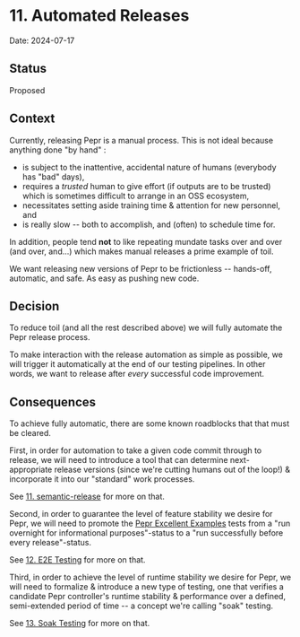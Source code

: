 # 11. Automated Releases

Date: 2024-07-17

## Status

Proposed

## Context

Currently, releasing Pepr is a manual process. This is not ideal because anything done "by hand" :

- is subject to the inattentive, accidental nature of humans (everybody has "bad" days),
- requires a _trusted_ human to give effort (if outputs are to be trusted) which is sometimes difficult to arrange in an OSS ecosystem,
- necessitates setting aside training time & attention for new personnel, and
- is really slow -- both to accomplish, and (often) to schedule time for.

In addition, people tend **not** to like repeating mundate tasks over and over (and over, and...) which makes manual releases a prime example of toil.

We want releasing new versions of Pepr to be frictionless -- hands-off, automatic, and safe. As easy as pushing new code.

## Decision

To reduce toil (and all the rest described above) we will fully automate the Pepr release process.

To make interaction with the release automation as simple as possible, we will trigger it automatically at the end of our testing pipelines.  In other words, we want to release after _every_ successful code improvement.


## Consequences

To achieve fully automatic, there are some known roadblocks that that must be cleared.

First, in order for automation to take a given code commit through to release, we will need to introduce a tool that can determine next-appropriate release versions (since we're cutting humans out of the loop!) & incorporate it into our "standard" work processes.

See [11. semantic-release](./0011-semantic-release.md) for more on that.

Second, in order to guarantee the level of feature stability we desire for Pepr, we will need to promote the [Pepr Excellent Examples](https://github.com/defenseunicorns/pepr-excellent-examples) tests from a "run overnight for informational purposes"-status to a "run successfully before every release"-status.

See [12. E2E Testing](./0012-e2e-testing.md) for more on that.

Third, in order to achieve the level of runtime stability we desire for Pepr, we will need to formalize & introduce a new type of testing, one that verifies a candidate Pepr controller's runtime stability & performance over a defined, semi-extended period of time -- a concept we're calling "soak" testing.

See [13. Soak Testing](./0013-soak-testing.md) for more on that.
